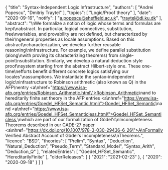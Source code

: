 {
    "title": "Syntax-Independent Logic Infrastructure",
    "authors": [
        "Andrei Popescu",
        "Dmitriy Traytel"
    ],
    "topics": [
        "Logic/Proof theory"
    ],
    "date": "2020-09-16",
    "notify": [
        "a.popescu@sheffield.ac.uk",
        "traytel@di.ku.dk"
    ],
    "abstract": "\nWe formalize a notion of logic whose terms and formulas are kept\nabstract. In particular, logical connectives, substitution, free\nvariables, and provability are not defined, but characterized by their\ngeneral properties as locale assumptions. Based on this abstract\ncharacterization, we develop further reusable reasoning\ninfrastructure. For example, we define parallel substitution (along\nwith proving its characterizing theorems) from single-point\nsubstitution. Similarly, we develop a natural deduction style proof\nsystem starting from the abstract Hilbert-style one. These one-time\nefforts benefit different concrete logics satisfying our locales'\nassumptions.  We instantiate the syntax-independent logic\ninfrastructure to Robinson arithmetic (also known as Q) in the AFP\nentry <a\nhref=\"https://www.isa-afp.org/entries/Robinson_Arithmetic.html\">Robinson_Arithmetic</a>\nand to hereditarily finite set theory in the AFP entries <a\nhref=\"https://www.isa-afp.org/entries/Goedel_HFSet_Semantic.html\">Goedel_HFSet_Semantic</a>\nand <a\nhref=\"https://www.isa-afp.org/entries/Goedel_HFSet_Semanticless.html\">Goedel_HFSet_Semanticless</a>,\nwhich are part of our formalization of G&ouml;del's\nIncompleteness Theorems described in our CADE-27 paper <a\nhref=\"https://dx.doi.org/10.1007/978-3-030-29436-6_26\">A\nFormally Verified Abstract Account of Gödel's Incompleteness\nTheorems</a>.",
    "licence": "BSD",
    "theories": [
        "Prelim",
        "Syntax",
        "Deduction",
        "Natural_Deduction",
        "Pseudo_Term",
        "Standard_Model",
        "Syntax_Arith",
        "Deduction_Q"
    ],
    "relatedEntries": [
        "Goedel_HFSet_Semantic",
        "HereditarilyFinite"
    ],
    "olderReleases": [
        {
            "2021": "2021-02-23"
        },
        {
            "2020": "2020-09-18"
        }
    ]
}
